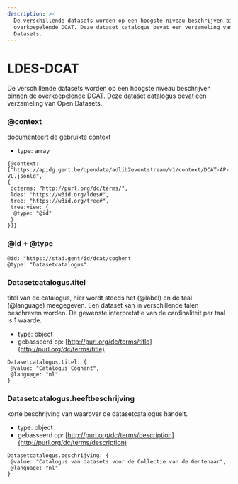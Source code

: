 ```yaml
---
description: >-
  De verschillende datasets worden op een hoogste niveau beschrijven binnen de
  overkoepelende DCAT. Deze dataset catalogus bevat een verzameling van Open
  Datasets.
---
```


# LDES-DCAT

De verschillende datasets worden op een hoogste niveau beschrijven binnen de overkoepelende DCAT. Deze dataset catalogus bevat een verzameling van Open Datasets.

### &#x20;@context <a href="#docs-internal-guid-67b30351-7fff-ad25-d2d9-c41aed4f2f5c" id="docs-internal-guid-67b30351-7fff-ad25-d2d9-c41aed4f2f5c"></a>

documenteert de gebruikte context&#x20;

* type: array

```
{@context: 
["https://apidg.gent.be/opendata/adlib2eventstream/v1/context/DCAT-AP-VL.jsonld",
{
 dcterms: "http://purl.org/dc/terms/",
 ldes: "https://w3id.org/ldes#",
 tree: "https://w3id.org/tree#",
 tree:view: {
  @type: "@id"
 }
}]}
```

### &#x20;@id + @type <a href="#docs-internal-guid-67b30351-7fff-ad25-d2d9-c41aed4f2f5c" id="docs-internal-guid-67b30351-7fff-ad25-d2d9-c41aed4f2f5c"></a>

```
@id: "https://stad.gent/id/dcat/coghent
@type: "Datasetcatalogus"
```

### Datasetcatalogus.titel

titel van de catalogus, hier wordt steeds het (@label) en de taal (@language) meegegeven. Een dataset kan in verschillende talen beschreven worden. De gewenste interpretatie van de cardinaliteit per taal is 1 waarde.&#x20;

* type: object
* gebasseerd op: [http://purl.org/dc/terms/title](http://purl.org/dc/terms/title)

```
Datasetcatalogus.titel: {
 @value: "Catalogus Coghent", 
 @language: "nl"
}
```

### Datasetcatalogus.heeftbeschrijving

korte beschrijving van waarover de datasetcatalogus handelt.

* type: object&#x20;
* gebasseerd op: [http://purl.org/dc/terms/description](http://purl.org/dc/terms/description)

```
Datasetcatalogus.beschrijving: {
 @value: "Catalogus van datasets voor de Collectie van de Gentenaar",          
 @language: "nl"
}

```
